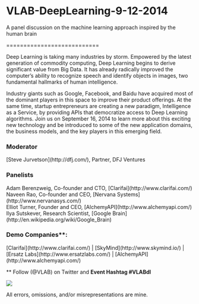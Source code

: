 VLAB-DeepLearning-9-12-2014
===========================

A panel discussion on the machine learning approach inspired by the human brain

===========================

Deep Learning is taking many industries by storm. Empowered by the latest generation of commodity computing, Deep Learning begins to derive significant value from Big Data. It has already radically improved the computer’s ability to recognize speech and identify objects in images, two fundamental hallmarks of human intelligence.

Industry giants such as Google, Facebook, and Baidu have acquired most of the dominant players in this space to improve their product offerings. At the same time, startup entrepreneurs are creating a new paradigm, Intelligence as a Service, by providing APIs that democratize access to Deep Learning algorithms. Join us on September 16, 2014 to learn more about this exciting new technology and be introduced to some of the new application domains, the business models, and the key players in this emerging field. 
 

<h3>Moderator</h3>
[Steve Jurvetson](http://dfj.com/), Partner, DFJ Ventures
 

<h3>Panelists</h3>
Adam Berenzweig, Co-founder and CTO, [Clarifai](http://www.clarifai.com/)<br>
Naveen Rao, Co-founder and CEO, [Nervana Systems](http://www.nervanasys.com/)<br>
Elliot Turner, Founder and CEO, [AlchemyAPI](http://www.alchemyapi.com/)<br>
Ilya Sutskever, Research Scientist, [Google Brain](http://en.wikipedia.org/wiki/Google_Brain)
 

<h3>Demo Companies**:</h3>
[Clarifai](http://www.clarifai.com/) | [SkyMind](http://www.skymind.io/) | [Ersatz Labs](http://www.ersatzlabs.com/) | [AlchemyAPI](http://www.alchemyapi.com/)

** Follow (@VLAB) on Twitter and <b>Event Hashtag #VLABdl</b>

<img src="https://www.vlab.org/wp-content/uploads/2014/08/banner-1.jpg">

All errors, omissions, and/or misrepresentations are mine.
 
